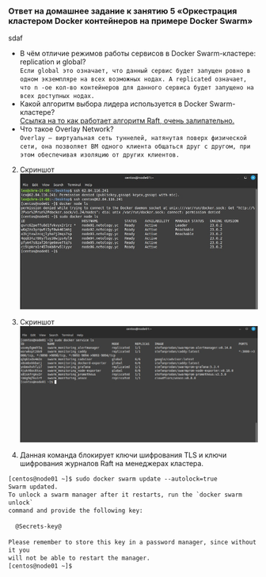 ###  Ответ на домашнее задание к занятию 5 «Оркестрация кластером Docker контейнеров на примере Docker Swarm»


sdaf
* В чём отличие режимов работы сервисов в Docker Swarm-кластере: replication и global?  
`Если global это означает, что данный сервис будет запущен ровно в одном экземпляре на всех возможных нодах. А replicated означает, что n -ое кол-во контейнеров для данного сервиса будет запущено на всех доступных нодах.`
* Какой алгоритм выбора лидера используется в Docker Swarm-кластере?  
[Ссылка на то как работает алгоритм Raft, очень залипательно.](http://thesecretlivesofdata.com/raft/)
* Что такое Overlay Network?  
`Overlay — виртуальная сеть туннелей, натянутая поверх физической сети, она позволяет ВМ одного клиента общаться друг с другом, при этом обеспечивая изоляцию от других клиентов.`

2. Скриншот  
![Skrin](img/02-01.jpg)

3. Скриншот
![Skrin](img/03-01.jpg)

4. Данная команда блокирует ключи шифрования TLS и ключи шифрования журналов Raft на менеджерах кластера. 
```commandline
[centos@node01 ~]$ sudo docker swarm update --autolock=true
Swarm updated.
To unlock a swarm manager after it restarts, run the `docker swarm unlock`
command and provide the following key:

  @Secrets-key@

Please remember to store this key in a password manager, since without it you
will not be able to restart the manager.
[centos@node01 ~]$ 


```